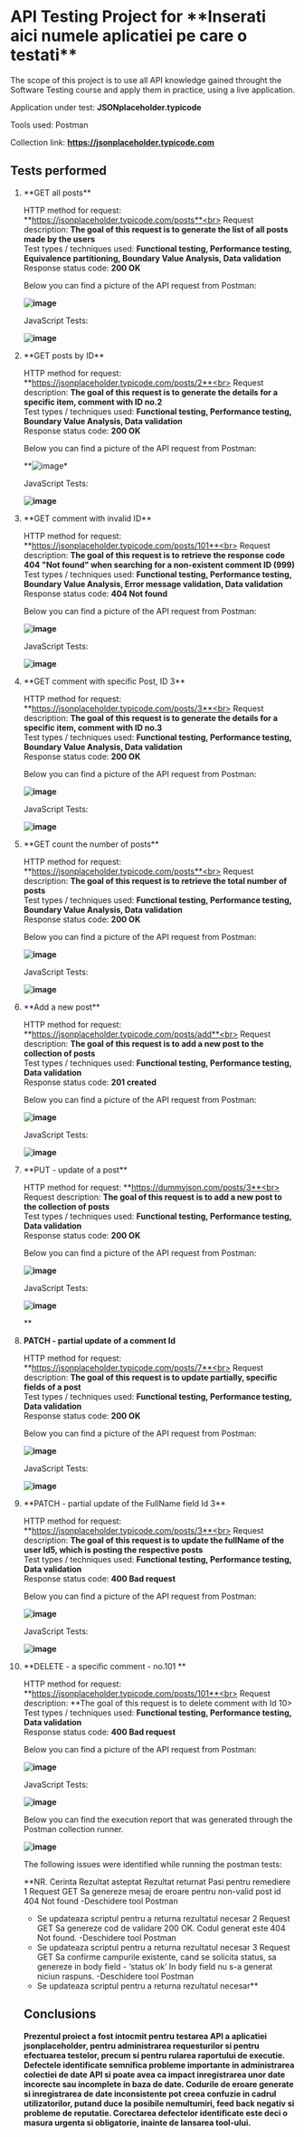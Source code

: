 <h1>API Testing Project for **Inserati aici numele aplicatiei pe care o testati**</h1>

The scope of this project is to use all  API knowledge gained throught the Software Testing course and apply them in practice, using a live application.

Application under test: **JSONplaceholder.typicode**

Tools used: Postman

Collection link: **https://jsonplaceholder.typicode.com**

<h2>Tests performed</h2>

<ol>
<li>**GET all posts**</li>

HTTP method for request: **https://jsonplaceholder.typicode.com/posts**<br>
Request description: **The goal of this request is to generate the list of all posts made by the users**<br>
Test types / techniques used: **Functional testing, Performance testing, Equivalence partitioning, Boundary Value Analysis, Data validation**<br>
Response status code: **200 OK**<br>

Below you can find a picture of the API request from Postman:<br>

**![image](https://github.com/user-attachments/assets/33d7a171-d5d7-49a6-931e-5bac3bc4a9bb)**<br>

JavaScript Tests:

**![image](https://github.com/user-attachments/assets/faf812b2-37f1-40b7-b800-baefee1b4ff5)**<br>

<li>**GET posts by ID**</li>

HTTP method for request: **https://jsonplaceholder.typicode.com/posts/2**<br>
Request description: **The goal of this request is to generate the details for a specific item, comment with ID no.2**<br>
Test types / techniques used: **Functional testing, Performance testing, Boundary Value Analysis, Data validation**<br>
Response status code: **200 OK**<br>

Below you can find a picture of the API request from Postman:<br>

**![image](https://github.com/user-attachments/assets/acfa4e98-5684-4ea5-9947-fb27bb001a99)*<br>

JavaScript Tests:

**![image](https://github.com/user-attachments/assets/16efe758-1647-4350-a095-5d62bb19bf7e)**<br>

<li>**GET comment with invalid ID**</li>

HTTP method for request: **https://jsonplaceholder.typicode.com/posts/101**<br>
Request description: **The goal of this request is to retrieve the response code 404 "Not found" when searching for a non-existent comment ID (999)**<br>
Test types / techniques used: **Functional testing, Performance testing, Boundary Value Analysis, Error message validation, Data validation**<br>
Response status code: **404 Not found**<br>

Below you can find a picture of the API request from Postman:<br>

**![image](https://github.com/user-attachments/assets/2586a6f9-cac6-4917-b2c1-66b4177aba50)**<br>

JavaScript Tests:

**![image](https://github.com/user-attachments/assets/3001b6a8-f52c-4453-ad97-18baa581363a)**<br>

<li>**GET comment with specific Post, ID 3**</li>

HTTP method for request: **https://jsonplaceholder.typicode.com/posts/3**<br>
Request description: **The goal of this request is to generate the details for a specific item, comment with ID no.3**<br>
Test types / techniques used: **Functional testing, Performance testing, Boundary Value Analysis, Data validation**<br>
Response status code: **200 OK**<br>

Below you can find a picture of the API request from Postman:<br>

**![image](https://github.com/user-attachments/assets/4c83de5a-0523-4a68-a3af-d5e939b46664)**<br>

JavaScript Tests:

**![image](https://github.com/user-attachments/assets/b5604e7f-1257-41e0-b1a3-41530280b978)**<br>

<li>**GET count the number of posts**</li>

HTTP method for request: **https://jsonplaceholder.typicode.com/posts**<br>
Request description: **The goal of this request is to retrieve the total number of posts**<br>
Test types / techniques used: **Functional testing, Performance testing, Boundary Value Analysis, Data validation**<br>
Response status code: **200 OK**<br>

Below you can find a picture of the API request from Postman:<br>

**![image](https://github.com/user-attachments/assets/41317634-1079-49de-ba88-e14e5ebc3c8f)**<br>

JavaScript Tests:

**![image](https://github.com/user-attachments/assets/6470cceb-be91-419a-90c4-185d9dc912d4)**<br>


<li>**Add a new post**</li>

HTTP method for request: **https://jsonplaceholder.typicode.com/posts/add**<br>
Request description: **The goal of this request is to add a new post to the collection of posts**<br>
Test types / techniques used: **Functional testing, Performance testing, Data validation**<br>
Response status code: **201 created**<br>

Below you can find a picture of the API request from Postman:<br>

**![image](https://github.com/user-attachments/assets/2c03d674-64e1-44a9-9324-3e7d2d7560dd)**<br>

JavaScript Tests:

**![image](https://github.com/user-attachments/assets/32cb0d44-6890-4451-bc06-ee7b4c1410b8)**<br>


<li>**PUT - update of a post**</li>

HTTP method for request: **https://dummyjson.com/posts/3**<br>
Request description: **The goal of this request is to add a new post to the collection of posts**<br>
Test types / techniques used: **Functional testing, Performance testing, Data validation**<br>
Response status code: **200 OK**<br>

Below you can find a picture of the API request from Postman:<br>

**![image](https://github.com/user-attachments/assets/adadfaed-a4c4-488d-8637-d83e7241e646)**<br>

JavaScript Tests:

**![image](https://github.com/user-attachments/assets/66805378-1ae0-463e-b475-07a410b6073f)**<br>


**<li>**PATCH - partial update of a comment Id**</li>

HTTP method for request: **https://jsonplaceholder.typicode.com/posts/7**<br>
Request description: **The goal of this request is to update partially, specific fields of a post**<br>
Test types / techniques used: **Functional testing, Performance testing, Data validation**<br>
Response status code: **200 OK**<br>

Below you can find a picture of the API request from Postman:<br>

**![image](https://github.com/user-attachments/assets/bc7dda9c-4baa-44e4-a049-455c9a39dcd4)**<br>

JavaScript Tests:

**![image](https://github.com/user-attachments/assets/d453459e-d53d-4466-92fd-848dfc269c23)**<br>

<li>**PATCH - partial update of the FullName field Id 3**</li>

HTTP method for request: **https://jsonplaceholder.typicode.com/posts/3**<br>
Request description: **The goal of this request is to update the fullName of the user Id5, which is posting the respective posts**<br>
Test types / techniques used: **Functional testing, Performance testing, Data validation**<br>
Response status code: **400 Bad request**<br>

Below you can find a picture of the API request from Postman:<br>

**![image](https://github.com/user-attachments/assets/0dbc0638-04b3-4566-b6e9-5c9896f75c46)**<br>

JavaScript Tests:

**![image](https://github.com/user-attachments/assets/3a36c64e-d808-4888-bf10-c42fb6efde3b)**<br>

<li>**DELETE - a specific comment - no.101 **</li>

HTTP method for request: **https://jsonplaceholder.typicode.com/posts/101**<br>
Request description: **The goal of this request is to delete comment with Id 10>
Test types / techniques used: **Functional testing, Performance testing, Data validation**<br>
Response status code: **400 Bad request**<br>

Below you can find a picture of the API request from Postman:<br>

**![image](https://github.com/user-attachments/assets/414476e5-2da3-4e72-9936-c4e5ded75d46)**<br>

JavaScript Tests:

**![image](https://github.com/user-attachments/assets/24accbbc-2115-4b86-a39e-23438b2cf5d1)**<br>


Below you can find the execution report that was generated through the Postman collection runner. <br>

**![image](https://github.com/user-attachments/assets/75206cf9-08e8-4c35-ba71-ee80f5e72ed4)**<br>


The following issues were identified while running the postman tests:<br>

**NR.
Cerinta
Rezultat asteptat
Rezultat returnat
Pasi pentru remediere
1
Request GET
Sa genereze mesaj de eroare pentru non-valid post id
404 Not found
-Deschidere tool Postman 
- Se updateaza scriptul pentru a returna rezultatul necesar
2
Request GET
Sa genereze cod de validare 200 OK.
Codul generat este 404 Not found.
-Deschidere tool Postman 
- Se updateaza scriptul pentru a returna rezultatul necesar
3
Request GET
Sa confirme campurile existente, cand se solicita status, sa genereze in body field - ‘status ok’
In body field nu s-a generat niciun raspuns.
-Deschidere tool Postman 
- Se updateaza scriptul pentru a returna rezultatul necesar**

<h2>Conclusions</h2>

**Prezentul proiect a fost intocmit pentru testarea API a aplicatiei jsonplaceholder, pentru administrarea requesturilor si pentru efectuarea testelor, precum si pentru rularea raportului de executie.
Defectele identificate semnifica probleme importante in administrarea colectiei de date API si poate avea ca impact inregistrarea unor date incorecte sau incomplete in baza de date. Codurile de eroare generate si inregistrarea de date inconsistente pot creea confuzie in cadrul utilizatorilor, putand duce la posibile nemultumiri, feed back negativ si probleme de reputatie.
Corectarea defectelor identificate este deci o masura urgenta si obligatorie, inainte de lansarea tool-ului.**


